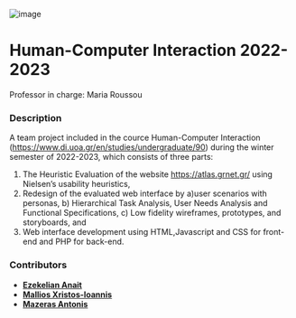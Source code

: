 ![image](https://github.com/anaitezk/HCI22-23/assets/76975631/eb66f617-1975-4d6c-a693-54367a275275)
# Human-Computer Interaction 2022-2023
Professor in charge: Maria Roussou

### Description
A team project included in the cource Human-Computer Interaction (https://www.di.uoa.gr/en/studies/undergraduate/90) during the winter semester of 2022-2023, which consists of three parts: 
1. The Heuristic Evaluation of the website https://atlas.grnet.gr/ using Nielsen’s usability heuristics,
2. Redesign of the evaluated web interface by a)user scenarios with personas, b) Hierarchical Task Analysis, User Needs Analysis and Functional Specifications, c) Low fidelity wireframes, prototypes, and storyboards, and
3. Web interface development using HTML,Javascript and CSS for front-end and PHP for back-end.

### Contributors
- **[Ezekelian Anait](https://github.com/anaitezk)**
- **[Mallios Xristos-Ioannis](https://github.com/giannis-ml)**
- **[Mazeras Antonis](https://github.com/sdi1400092)**
